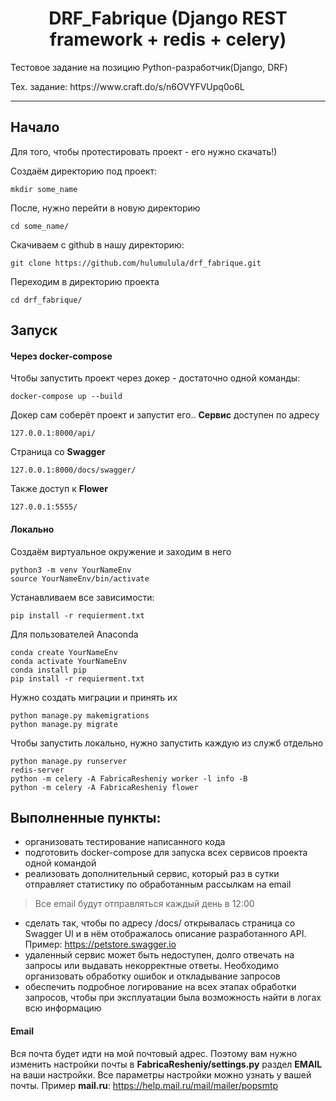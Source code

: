 <h1 align="center"> DRF_Fabrique (Django REST framework + redis + celery) </h1>
<p>Тестовое задание на позицию Python-разработчик(Django, DRF)</p>
<p>Тех. задание: https://www.craft.do/s/n6OVYFVUpq0o6L</p>
<hr/>
<h2>Начало</h2>
<p>Для того, чтобы протестировать проект - его нужно скачать!)</p>
<p>Создаём директорию под проект: </p>

    mkdir some_name    

<p>После, нужно перейти в новую директорию</p>

    cd some_name/    

<p>Скачиваем с github в нашу директорию:</p>

    git clone https://github.com/hulumulula/drf_fabrique.git 
    
<p>Переходим в директорию проекта</p>

    cd drf_fabrique/

<h2>Запуск</h2>
<h4>Через docker-compose</h4>
Чтобы запустить проект через докер - достаточно одной команды:

    docker-compose up --build
    
Докер сам соберёт проект и запустит его..
**Сервис** доступен по адресу

    127.0.0.1:8000/api/

Страница со **Swagger**

    127.0.0.1:8000/docs/swagger/
    
Также доступ к **Flower**

    127.0.0.1:5555/

<h4>Локально</h4>
Создаём виртуальное окружение и заходим в него

    python3 -m venv YourNameEnv
    source YourNameEnv/bin/activate
    
Устанавливаем все зависимости:

    pip install -r requierment.txt
    
Для пользователей Anaconda

    conda create YourNameEnv
    conda activate YourNameEnv
    conda install pip
    pip install -r requierment.txt

Нужно создать миграции и принять их

    python manage.py makemigrations
    python manage.py migrate

Чтобы запустить локально, нужно запустить каждую из служб отдельно
    
    python manage.py runserver
    redis-server
    python -m celery -A FabricaResheniy worker -l info -B
    python -m celery -A FabricaResheniy flower

<h2>Выполненные пункты:</h2>

- организовать тестирование написанного кода
- подготовить docker-compose для запуска всех сервисов проекта одной командой
- реализовать дополнительный сервис, который раз в сутки отправляет статистику по обработанным рассылкам на email  
> Все email будут отправляться каждый день в 12:00
- сделать так, чтобы по адресу /docs/ открывалась страница со Swagger UI и в нём отображалось описание разработанного API. Пример: https://petstore.swagger.io
- удаленный сервис может быть недоступен, долго отвечать на запросы или выдавать некорректные ответы. Необходимо организовать обработку ошибок и откладывание запросов
- обеспечить подробное логирование на всех этапах обработки запросов, чтобы при эксплуатации была возможность найти в логах всю информацию

<h4>Email</h4>

Вся почта будет идти на мой почтовый адрес. Поэтому вам нужно изменить настройки почты в **FabricaResheniy/settings.py** 
раздел **EMAIL** на ваши настройки. Все параметры настройки можно узнать у вашей почты.
Пример **mail.ru**: https://help.mail.ru/mail/mailer/popsmtp
